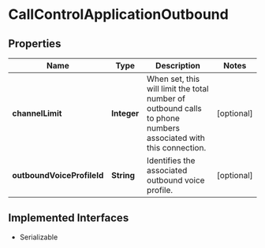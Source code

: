 

# CallControlApplicationOutbound

## Properties

Name | Type | Description | Notes
------------ | ------------- | ------------- | -------------
**channelLimit** | **Integer** | When set, this will limit the total number of outbound calls to phone numbers associated with this connection. |  [optional]
**outboundVoiceProfileId** | **String** | Identifies the associated outbound voice profile. |  [optional]


## Implemented Interfaces

* Serializable


